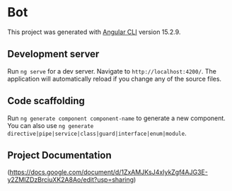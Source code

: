 # Bot

This project was generated with [Angular CLI](https://github.com/angular/angular-cli) version 15.2.9.

## Development server

Run `ng serve` for a dev server. Navigate to `http://localhost:4200/`. The application will automatically reload if you change any of the source files.

## Code scaffolding

Run `ng generate component component-name` to generate a new component. You can also use `ng generate directive|pipe|service|class|guard|interface|enum|module`.
## Project Documentation
(https://docs.google.com/document/d/1ZxAMJKsJ4xIykZgf4AJG3E-y2ZMIZDzBrciuXK2A8Ao/edit?usp=sharing)
